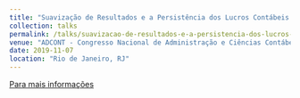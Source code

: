 ```yaml
---
title: "Suavização de Resultados e a Persistência dos Lucros Contábeis: Uma Análise Contemporânea no Mercado de Capitais Brasileiro"
collection: talks
permalink: /talks/suavizacao-de-resultados-e-a-persistencia-dos-lucros-contabeis:-uma-analise-contemporanea-no-mercado-de-capitais-brasileiro
venue: "ADCONT - Congresso Nacional de Administração e Ciências Contábeis / III EMAN Brasil: Environmental and Sustainability Management Accounting Network Brasil / Regional Americas"
date: 2019-11-07
location: "Rio de Janeiro, RJ"
---
```


[Para mais informações](http://adcont.net/index.php/adcont/adcont2019/paper/view/3600/1020)


